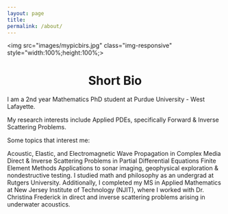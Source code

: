 ```yaml
---
layout: page
title: 
permalink: /about/
---
```


<img src="images/mypicbirs.jpg" class="img-responsive" style="width:100%;height:100%;> 
# <center>Short Bio</center>

I am a 2nd year Mathematics PhD student at Purdue University - West Lafayette.

My research interests include Applied PDEs, specifically Forward & Inverse Scattering Problems.

Some topics that interest me:

Acoustic, Elastic, and Electromagnetic Wave Propagation in Complex Media
Direct & Inverse Scattering Problems in Partial Differential Equations
Finite Element Methods
Applications to sonar imaging, geophysical exploration & nondestructive testing.
I studied math and philosophy as an undergrad at Rutgers University. Additionally, I completed my MS in Applied Mathematics at New Jersey Institute of Technology (NJIT), where I worked with Dr. Christina Frederick in direct and inverse scattering problems arising in underwater acoustics.
